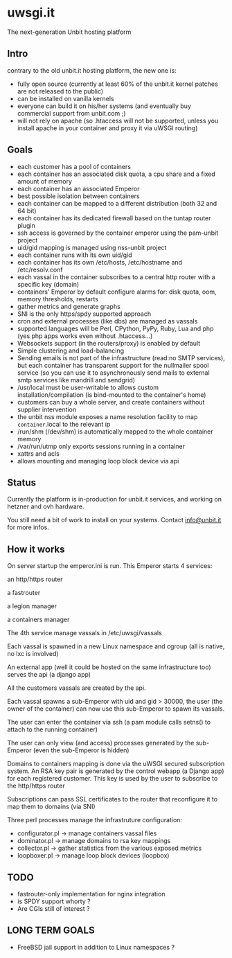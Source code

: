uwsgi.it
========

The next-generation Unbit hosting platform

Intro
-----

contrary to the old unbit.it hosting platform, the new one is:

- fully open source (currently at least 60% of the unbit.it kernel patches are not released to the public)
- can be installed on vanilla kernels
- everyone can build it on his/her systems (and eventually buy commercial support from unbit.com ;)
- will not rely on apache (so .htaccess will not be supported, unless you install apache in your container and proxy it via uWSGI routing)

Goals
-----

- each customer has a pool of containers
- each container has an associated disk quota, a cpu share and a fixed amount of memory
- each container has an associated Emperor
- best possible isolation between containers
- each container can be mapped to a different distribution (both 32 and 64 bit)
- each container has its dedicated firewall based on the tuntap router plugin
- ssh access is governed by the container emperor using the pam-unbit project
- uid/gid mapping is managed using nss-unbit project
- each container runs with its own uid/gid
- each container has its own /etc/hosts, /etc/hostname and /etc/resolv.conf
- each vassal in the container subscribes to a central http router with a specific key (domain)
- containers' Emperor by default configure alarms for: disk quota, oom, memory thresholds, restarts
- gather metrics and generate graphs
- SNI is the only https/spdy supported approach
- cron and external processes (like dbs) are managed as vassals
- supported languages will be Perl, CPython, PyPy, Ruby, Lua and php (yes php apps works even without .htaccess...) 
- Websockets support (in the routers/proxy) is enabled by default
- Simple clustering and load-balancing
- Sending emails is not part of the infrastructure (read:no SMTP services), but each container has transparent support for the nullmailer spool service (so you can use it to asynchronously send mails to external smtp services like mandrill and sendgrid)
- /usr/local must be user-writable to allows custom installation/compilation (is bind-mounted to the container's home)
- customers can buy a whole server, and create containers without supplier intervention
- the unbit nss module exposes a name resolution facility to map `container`.local to the relevant ip
- /run/shm (/dev/shm) is automatically mapped to the whole container memory
- /var/run/utmp only exports sessions running in a container
- xattrs and acls
- allows mounting and managing loop block device via api

Status
------

Currently the platform is in-production for unbit.it services, and working on hetzner and ovh hardware.

You still need a bit of work to install on your systems. Contact info@unbit.it for more infos.


How it works
------------

On server startup the emperor.ini is run. This Emperor starts 4 services:

an http/https router

a fastrouter

a legion manager

a containers manager

The 4th service manage vassals in /etc/uwsgi/vassals

Each vassal is spawned in a new Linux namespace and cgroup (all is native, no lxc is involved)

An external app (well it could be hosted on the same infrastructure too) serves the api (a django app)

All the customers vassals are created by the api.

Each vassal spawns a sub-Emperor with uid and gid > 30000, the user (the owner of the container) can now use
this sub-Emperor to spawn its vassals.

The user can enter the container via ssh (a pam module calls setns() to attach to the running container)

The user can only view (and access) processes generated by the sub-Emperor (even the sub-Emperor is hidden)

Domains to containers mapping is done via the uWSGI secured subscription system. An RSA key pair is generated by the control webapp (a Django app) for each registered customer. This key is used by the user to subscribe to the http/https router

Subscriptions can pass SSL certificates to the router that reconfigure it to map them to domains (via SNI)

Three perl processes manage the infrastruture configuration:

- configurator.pl -> manage containers vassal files
- dominator.pl -> manage domains to rsa key mappings
- collector.pl -> gather statistics from the various exposed metrics
- loopboxer.pl -> manage loop block devices (loopbox)



TODO
----

- fastrouter-only implementation for nginx integration
- is SPDY support whorty ?
- Are CGIs still of interest ?


LONG TERM GOALS
---------------

- FreeBSD jail support in addition to Linux namespaces ?

